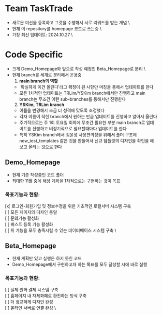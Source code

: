 # **Team TaskTrade**
* 새로운 미션을 등록하고 그것을 수행해서 서로 리워드를 받는 개념 \
* 현재 이 repository를 homepage 코드로 쓰는중 \
* 가장 최신 업데이트: 2024.10.27 \

# **Code Specific**
* 크게 Demo_Homepage와 앞으로 작성 예정인 Beta_Homepage로 분리 \
* 현재 branch를 세개로 분리해서 운용중
	1. **main branch의 역할**
	+ '확실하게 이건 올린다'라고 확정이 된 사항만 머징을 통해서 업데이트를 한다
	+ 모든 1차적인 업데이트는 TRLim/YSKim branch에서만 진행하고 main branch는 무조건 이런 sub-branches를 통해서만 진행한다
	2. **YSKim, TRLim branch**
	+ 이름을 변경해서 조금 더 성격에 맞도록 조정했다
	+ 각자 이름이 적힌 branch에서 원하는 만큼 업데이트를 진행하고 알아서 올린다
	+ 주기적으로는 주 1회 토요일 회의에 무조건 필요한 부분 main branch로 업데이트를 진행하고 비정기적으로 필요할때마다 업데이트를 한다
	+ 특히 YSKim branch에서 김윤성 사용편의성을 위해서 폴더 구조에 new_test_templates 같은 것을 만들어서 신규 템플릿의 디자인을 확인을 해보고 올리는 것으로 한다

## Demo_Homepage
* 현재 기준 작성중인 코드 폴더
* 최대한 11월 중에 해당 계획을 1차적으로는 구현하는 것이 목표
	
### 목표기능과 현황:
[x] 로그인-회원가입 및 정보수정을 위한 기초적인 로컬서버 시스템 구축 \
[ ] 모든 페이지의 디자인 통일 \
[ ] 문의기능 활성화 \
[ ] 퀘스트 등록 기능 활성화 \
[ ] 위 기능을 모두 충족시킬 수 있는 데이터베이스 시스템 구축 \

## Beta_Homepage
* 현재 계획만 있고 실행은 하지 못한 코드
* Demo_Homepage에서 구현하고자 하는 목표를 모두 달성할 시에 바로 실행

### 목표기능과 현황:
[ ] 실제 원화 결제 시스템 구축 \
[ ] 홈페이지 내 자체화폐로 환전하는 방식 구축 \
[ ] 더 정교하게 디자인 완성 \
[ ] 온라인 서버로 연결 완성 \
